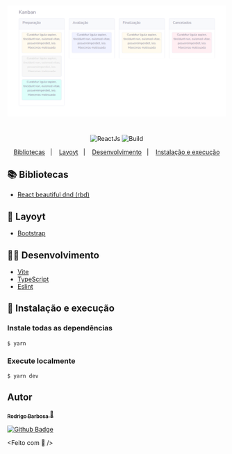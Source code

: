<p align="center">
    <img
      alt="API Node"
      title="API Node"
      src="images/kanban.png"
    />
</p>

<h1></h1>

<p align="center">
  <img alt="ReactJs" src="https://img.shields.io/badge/ReactJs-%3E%3D%2017-green?style=flat-square" />
  <img alt="Build" src="https://img.shields.io/badge/build-passing-green?style=flat-square" />
</p>

<p align="center">
  <a href="#-bibliotecas">Bibliotecas</a>&nbsp;&nbsp;&nbsp;|&nbsp;&nbsp;&nbsp;
  <a href="#-layoyt">Layoyt</a>&nbsp;&nbsp;&nbsp;|&nbsp;&nbsp;&nbsp;
  <a href="#-desenvolvimento">Desenvolvimento</a>&nbsp;&nbsp;&nbsp;|&nbsp;&nbsp;&nbsp;
  <a href="#-Instalação-e-execução">Instalação e execução</a>
</p>


## 📚 Bibliotecas

- [React beautiful dnd (rbd)](https://github.com/atlassian/react-beautiful-dnd)


## 🎨 Layoyt
- [Bootstrap](https://getbootstrap.com/)

## 🧑‍🔧 Desenvolvimento

- [Vite](https://vitejs.dev/)
- [TypeScript](https://www.typescriptlang.org/)
- [Eslint](https://www.npmjs.com/package/eslint)

## 🧩 Instalação e execução

### Instale todas as dependências
    $ yarn

### Execute localmente
    $ yarn dev


## Autor

<a href="https://www.linkedin.com/in/rodrigo-barbosa-7a1429157/">
 <sub>
    <b>Rodrigo Barbosa</b>
 </sub>
</a>
<a href="#" title="Rocket">🚀</a>

 <br />

[![Github Badge](https://img.shields.io/github/followers/rodrigobarbosa12?style=social&link=https://github.com/rodrigobarbosa12)](https://github.com/rodrigobarbosa12)

<Feito com 💙 />
